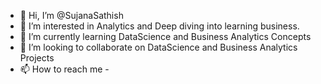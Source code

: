 - 👋 Hi, I’m @SujanaSathish
- 👀 I’m interested in Analytics and Deep diving into learning business.
- 🌱 I’m currently learning DataScience and Business Analytics Concepts
- 💞️ I’m looking to collaborate on DataScience and Business Analytics Projects
- 📫 How to reach me -

<!---
SujanaSathish/SujanaSathish is a ✨ special ✨ repository because its `README.md` (this file) appears on your GitHub profile.
You can click the Preview link to take a look at your changes.
--->
